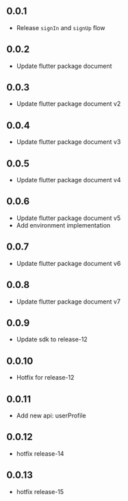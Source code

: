 ## 0.0.1
* Release `signIn` and `signUp` flow
## 0.0.2
* Update flutter package document
## 0.0.3
* Update flutter package document v2
## 0.0.4
* Update flutter package document v3
## 0.0.5
* Update flutter package document v4
## 0.0.6
* Update flutter package document v5
* Add environment implementation
## 0.0.7
* Update flutter package document v6
## 0.0.8
* Update flutter package document v7
## 0.0.9
* Update sdk to release-12
## 0.0.10
* Hotfix for release-12
## 0.0.11
* Add new api: userProfile
## 0.0.12
* hotfix release-14
## 0.0.13
* hotfix release-15